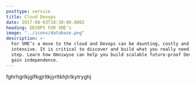 ```yaml
---
posttype: service
title: Cloud Devops
date: 2017-08-03T18:30:00.000Z
heading: DEVOPS FOR SME’s
image: "../icons/database.png"
description: >-
  For SME’s a move to the cloud and Devops can be daunting, costly and time
  intensive. It is critical to discover and build what you really need, step by
  step. Learn how Omniwyse can help you build scalable future-proof Devops and
  gain independence.
---
```


fghrhgrlkjglfkgjrltkjyrltkhjtrlkytryghj
